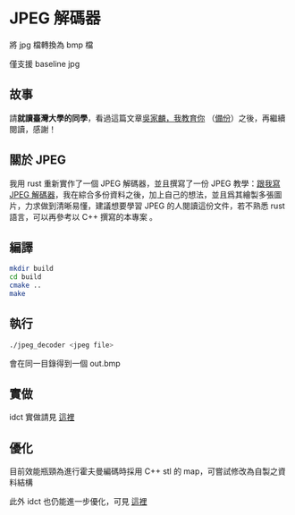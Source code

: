 # JPEG 解碼器

將 jpg 檔轉換為 bmp 檔

僅支援 baseline jpg

## 故事

請**就讀臺灣大學的同學**，看過這篇文章[吳家麟，我教育你](https://city-of-infinity.com/app/b/%E5%85%AB%E5%8D%A6/a/%E5%90%B3%E5%AE%B6%E9%BA%9F%EF%BC%8C%E6%88%91%E6%95%99%E8%82%B2%E4%BD%A0?id=5cbcd478271ae627b77544ff) （[備份](https://hackmd.io/ctyDPW8dTIuHCaCDkgw-SQ?both)）之後，再繼續閱讀，感謝！

## 關於 JPEG

我用 rust 重新實作了一個 JPEG 解碼器，並且撰寫了一份 JPEG 教學：[跟我寫 JPEG 解碼器](https://github.com/MROS/jpeg_tutorial)，我在綜合多份資料之後，加上自己的想法，並且爲其繪製多張圖片，力求做到清晰易懂，建議想要學習 JPEG 的人閱讀這份文件，若不熟悉 rust 語言，可以再參考以 C++ 撰寫的本專案 。

## 編譯

``` sh
mkdir build
cd build
cmake ..
make
```

## 執行

``` sh
./jpeg_decoder <jpeg file>
```
會在同一目錄得到一個 out.bmp

## 實做
idct 實做請見 [這裡](https://hackmd.io/MYZhDYE4HZgRgLQCNoBNEBYBm4CmCBDLJfDXABgFYAOayjVSkYIA)

## 優化
目前效能瓶頸為進行霍夫曼編碼時採用 C++ stl 的 map，可嘗試修改為自製之資料結構

此外 idct 也仍能進一步優化，可見 [這裡](https://dsp.stackexchange.com/questions/51311/computation-of-the-inverse-dct-idct-using-dct-or-ifft)

